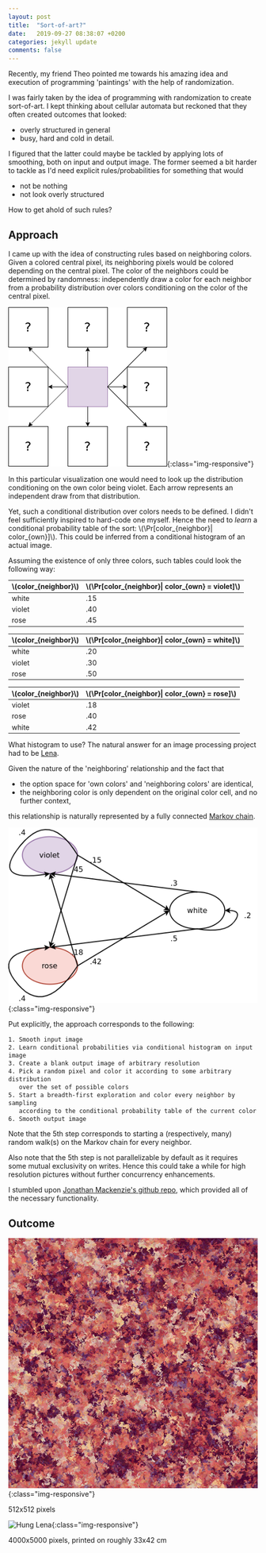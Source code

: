 ```yaml
---
layout: post
title:  "Sort-of-art?"
date:   2019-09-27 08:38:07 +0200
categories: jekyll update
comments: false
---
```


<script type="text/javascript" async
src="https://cdnjs.cloudflare.com/ajax/libs/mathjax/2.7.1/MathJax.js?
config=TeX-AMS-MML_HTMLorMML"></script>

Recently, my friend Theo pointed me towards his amazing idea and execution of programming 'paintings' with the help of randomization.

I was fairly taken by the idea of programming with randomization to create sort-of-art. I kept thinking about cellular automata but reckoned that they often created outcomes that looked:
- overly structured in general
- busy, hard and cold in detail.

I figured that the latter could maybe be tackled by applying lots of smoothing, both on input and output image. The former seemed a bit harder to tackle as I'd need explicit rules/probabilities for something that would
- not be nothing
- not look overly structured

How to get ahold of such rules?

## Approach

I came up with the idea of constructing rules based on neighboring colors. Given a colored central pixel, its neighboring pixels would be colored depending on the central pixel. The color of the neighbors could be determined by randomness: independently draw a color for each neighbor from a probability distribution over colors conditioning on the color of the central pixel.

![Neighboring pixels](/imgs/neighbors.png){:class="img-responsive"}

In this particular visualization one would need to look up the distribution conditioning on the own color being violet. Each arrow represents an independent draw from that distribution.

Yet, such a conditional distribution over colors needs to be defined. I didn't feel sufficiently inspired to hard-code one myself. Hence the need to _learn_ a conditional probability table of the sort: \\(\Pr[color_{neighbor}\| color_{own}]\\). This could be inferred from a conditional histogram of an actual image.

Assuming the existence of only three colors, such tables could look the following way:

|\\(color_{neighbor}\\)|\\(\Pr[color_{neighbor}\| color_{own} = violet]\\)|
|----------|-------------|
| white | .15 |
| violet | .40 |
| rose | .45 |

|\\(color_{neighbor}\\)|\\(\Pr[color_{neighbor}\| color_{own} = white]\\)|
|----------|-------------|
| white | .20 |
| violet | .30 |
| rose | .50 |

|\\(color_{neighbor}\\)|\\(\Pr[color_{neighbor}\| color_{own} = rose]\\)|
|----------|-------------|
| violet | .18 |
| rose | .40 |
| white | .42 |


What histogram to use? The natural answer for an image processing project had to be [Lena](https://en.wikipedia.org/wiki/Lenna).

Given the nature of the 'neighboring' relationship and the fact that
- the option space for 'own colors' and 'neighboring colors' are identical,
- the neighboring color is only dependent on the original color cell, and no further context,

this relationship is naturally represented by a fully connected [Markov chain](https://en.wikipedia.org/wiki/Markov_chain).

![Markov chain](/imgs/mc.png){:class="img-responsive"}

Put explicitly, the approach corresponds to the following:

```
1. Smooth input image
2. Learn conditional probabilities via conditional histogram on input image
3. Create a blank output image of arbitrary resolution
4. Pick a random pixel and color it according to some arbitrary distribution
   over the set of possible colors
5. Start a breadth-first exploration and color every neighbor by sampling
   according to the conditional probability table of the current color
6. Smooth output image
```

Note that the 5th step corresponds to starting a (respectively, many) random walk(s) on the Markov chain for every neighbor.

Also note that the 5th step is not parallelizable by default as it requires some mutual exclusivity on writes. Hence this could take a while for high resolution pictures without further concurrency enhancements.

I stumbled upon [Jonathan Mackenzie's github repo](https://github.com/JonnoFTW/markov-img-gen), which provided all of the necessary functionality.

## Outcome

![Deconstructed Lena](/imgs/deconstructed_lena.png){:class="img-responsive"}

512x512 pixels

![Hung Lena](/imgs/hung_lena.png){:class="img-responsive"}

4000x5000 pixels, printed on roughly 33x42 cm
